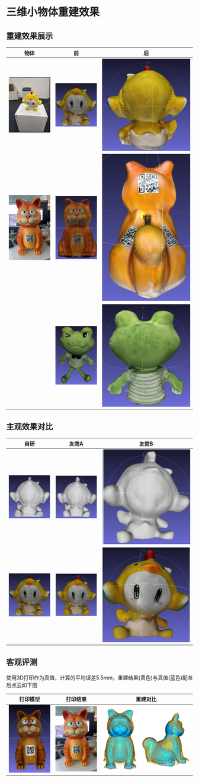 # 三维小物体重建效果

## 重建效果展示
<style>
table th:first-of-type {
    width: 33%;
}
table th:nth-of-type(2) {
    width: 33%;
}
table th:nth-of-type(3) {
    width: 33%;
}
</style>
|物体|前|后|
|:-:|:-:|:-:|
|![](./bird1.png)|![](./bird6.png)|![](./bird9.png)|
|![](./cat1.png)|![](./cat2.png)|![](./cat3.png)|
||![](./frog1.png)|![](./frog2.png)|


## 主观效果对比
|自研|友商A|友商B|
|:-:|:-:|:-:|
|![](./bird2.png)|![](./bird3.png)|![](./bird4.png)|
|![](./bird6.png)|![](./bird7.png)|![](./bird8.png)|

## 客观评测
使用3D打印作为真值，计算的平均误差5.5mm，重建结果(黄色)与真值(蓝色)配准后点云如下图  
<style>
table th:first-of-type {
    width: 25%;
}
table th:nth-of-type(2) {
    width: 25%;
}
table th:nth-of-type(3) {
    width: 50%;
}
</style>
|打印模型|打印结果|重建对比|
|:-:|:-:|:-:|
|![](./cat0.png)|![](./cat1.png)|![](./cattar.png)|
